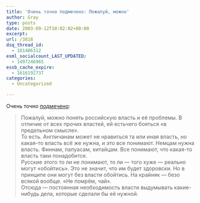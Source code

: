 ```yaml
---
title: 'Очень точно подмечено: Пожалуй, можно'
author: Gray
type: posts
date: 2003-09-12T10:02:02+00:00
excerpt:
url: /3818
dsq_thread_id:
  - 181486312
esml_socialcount_LAST_UPDATED:
  - 1497246965
essb_cache_expire:
  - 1616192737
categories:
  - Uncategorized

---
```








Очень точно <a href="http://www.livejournal.com/users/krylov/680804.html" target="_blank">подмечено</a>:

> Пожалуй, можно понять российскую власть и её проблемы. В отличие от всех прочих властей, ей естьчего бояться &#171;в предельном смысле&#187;.  
> То есть. Англичанам может не нравиться та или иная власть, но какая-то власть всё же нужна, и это все понимают. Немцам нужна власть. Финнам, папуасам, китайцам. Все понимают, что какая-то власть таки понадобится.  
> Русские этого то ли не понимают, то ли &#8212; того хуже &#8212; реально могут &#171;обойтись&#187;. Это не значит, что им будет здоровски. Но в принципе они могут без власти обойтись. На крайняк &#8212; безо всякой вообще. &#171;Не помрём, чай&#187;.  
> Отсюда &#8212; постоянная необходимость власти выдумывать какие-нибудь дела, которые сделали бы её нужной.